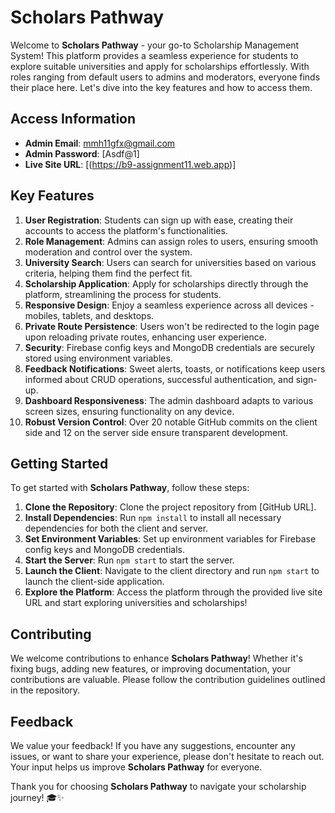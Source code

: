 # Scholars Pathway

Welcome to **Scholars Pathway** - your go-to Scholarship Management System! This platform provides a seamless experience for students to explore suitable universities and apply for scholarships effortlessly. With roles ranging from default users to admins and moderators, everyone finds their place here. Let's dive into the key features and how to access them.

## Access Information

- **Admin Email**: mmh11gfx@gmail.com
- **Admin Password**: [Asdf@1]
- **Live Site URL**: [(https://b9-assignment11.web.app)]

## Key Features

1. **User Registration**: Students can sign up with ease, creating their accounts to access the platform's functionalities.
2. **Role Management**: Admins can assign roles to users, ensuring smooth moderation and control over the system.
3. **University Search**: Users can search for universities based on various criteria, helping them find the perfect fit.
4. **Scholarship Application**: Apply for scholarships directly through the platform, streamlining the process for students.
5. **Responsive Design**: Enjoy a seamless experience across all devices - mobiles, tablets, and desktops.
6. **Private Route Persistence**: Users won't be redirected to the login page upon reloading private routes, enhancing user experience.
7. **Security**: Firebase config keys and MongoDB credentials are securely stored using environment variables.
8. **Feedback Notifications**: Sweet alerts, toasts, or notifications keep users informed about CRUD operations, successful authentication, and sign-up.
9. **Dashboard Responsiveness**: The admin dashboard adapts to various screen sizes, ensuring functionality on any device.
10. **Robust Version Control**: Over 20 notable GitHub commits on the client side and 12 on the server side ensure transparent development.

## Getting Started

To get started with **Scholars Pathway**, follow these steps:

1. **Clone the Repository**: Clone the project repository from [GitHub URL].
2. **Install Dependencies**: Run `npm install` to install all necessary dependencies for both the client and server.
3. **Set Environment Variables**: Set up environment variables for Firebase config keys and MongoDB credentials.
4. **Start the Server**: Run `npm start` to start the server.
5. **Launch the Client**: Navigate to the client directory and run `npm start` to launch the client-side application.
6. **Explore the Platform**: Access the platform through the provided live site URL and start exploring universities and scholarships!

## Contributing

We welcome contributions to enhance **Scholars Pathway**! Whether it's fixing bugs, adding new features, or improving documentation, your contributions are valuable. Please follow the contribution guidelines outlined in the repository.

## Feedback

We value your feedback! If you have any suggestions, encounter any issues, or want to share your experience, please don't hesitate to reach out. Your input helps us improve **Scholars Pathway** for everyone.

Thank you for choosing **Scholars Pathway** to navigate your scholarship journey! 🎓✨
